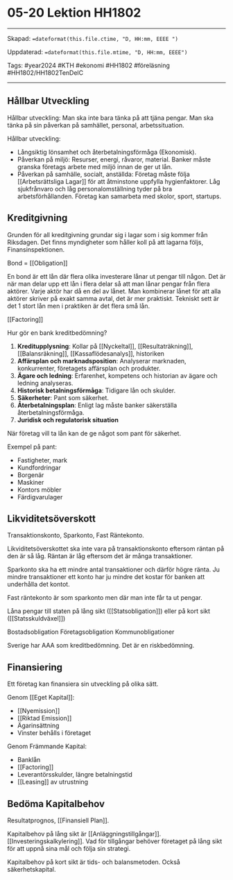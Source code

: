 # 05-20 Lektion HH1802

---

Skapad: `=dateformat(this.file.ctime, "D, HH:mm, EEEE ")`

Uppdaterad: `=dateformat(this.file.mtime, "D, HH:mm, EEEE")`

Tags: #year2024 #KTH #ekonomi #HH1802 #föreläsning #HH1802/HH1802TenDelC

---

## Hållbar Utveckling

Hållbar utveckling: Man ska inte bara tänka på att tjäna pengar. Man ska tänka på sin påverkan på samhället, personal, arbetssituation.

Hållbar utveckling:
- Långsiktig lönsamhet och återbetalningsförmåga (Ekonomisk).
- Påverkan på miljö: Resurser, energi, råvaror, material. Banker måste granska företags arbete med miljö innan de ger ut lån.
- Påverkan på samhälle, socialt, anställda: Företag måste följa [[Arbetsrättsliga Lagar]] för att åtminstone uppfylla hygienfaktorer. Låg sjukfrånvaro och låg personalomställning tyder på bra arbetsförhållanden. Företag kan samarbeta med skolor, sport, startups.

## Kreditgivning

Grunden för all kreditgivning grundar sig i lagar som i sig kommer från Riksdagen. Det finns myndigheter som håller koll på att lagarna följs, Finansinspektionen.

Bond = [[Obligation]]

En bond är ett lån där flera olika investerare lånar ut pengar till någon. Det är när man delar upp ett lån i flera delar så att man lånar pengar från flera aktörer. Varje aktör har då en del av lånet. Man kombinerar lånet för att alla aktörer skriver på exakt samma avtal, det är mer praktiskt. Tekniskt sett är det 1 stort lån men i praktiken är det flera små lån.

[[Factoring]]

Hur gör en bank kreditbedömning?

1. **Kreditupplysning**: Kollar på [[Nyckeltal]], [[Resultaträkning]], [[Balansräkning]], [[Kassaflödesanalys]], historiken
2. **Affärsplan och marknadsposition**: Analyserar marknaden, konkurrenter, företagets affärsplan och produkter.
3. **Ägare och ledning**: Erfarenhet, kompetens och historian av ägare och ledning analyseras.
4. **Historisk betalningsförmåga**: Tidigare lån och skulder.
5. **Säkerheter**: Pant som säkerhet.
6. **Återbetalningsplan**: Enligt lag måste banker säkerställa återbetalningsförmåga.
7. **Juridisk och regulatorisk situation**

När företag vill ta lån kan de ge något som pant för säkerhet.

Exempel på pant:
- Fastigheter, mark
- Kundfordringar
- Borgenär
- Maskiner
- Kontors möbler
- Färdigvarulager

## Likviditetsöverskott

Transaktionskonto, Sparkonto, Fast Räntekonto.

Likviditetsöverskottet ska inte vara på transaktionskonto eftersom räntan på den är så låg. Räntan är låg eftersom det är många transaktioner.

Sparkonto ska ha ett mindre antal transaktioner och därför högre ränta. Ju mindre transaktioner ett konto har ju mindre det kostar för banken att underhålla det kontot.

Fast räntekonto är som sparkonto men där man inte får ta ut pengar.

Låna pengar till staten på lång sikt ([[Statsobligation]]) eller på kort sikt ([[Statsskuldväxel]])

Bostadsobligation
Företagsobligation
Kommunobligationer

Sverige har AAA som kreditbedömning. Det är en riskbedömning.

## Finansiering

Ett företag kan finansiera sin utveckling på olika sätt.

Genom [[Eget Kapital]]:
- [[Nyemission]]
- [[Riktad Emission]]
- Ägarinsättning
- Vinster behålls i företaget

Genom Främmande Kapital:
- Banklån
- [[Factoring]]
- Leverantörsskulder, längre betalningstid
- [[Leasing]] av utrustning

## Bedöma Kapitalbehov

Resultatprognos, [[Finansiell Plan]].

Kapitalbehov på lång sikt är [[Anläggningstillgångar]]. [[Investeringskalkylering]]. Vad för tillgångar behöver företaget på lång sikt för att uppnå sina mål och följa sin strategi.

Kapitalbehov på kort sikt är tids- och balansmetoden. Också säkerhetskapital.
